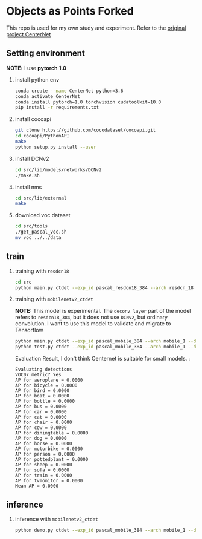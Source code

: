 # Objects as Points Forked

This repo is used for my own study and experiment. Refer to the [original project CenterNet](https://github.com/xingyizhou/CenterNet)

## Setting environment

**NOTE:** I use **pytorch 1.0**

1.  install python env


    ```sh
    conda create --name CenterNet python=3.6
    conda activate CenterNet
    conda install pytorch=1.0 torchvision cudatoolkit=10.0
    pip install -r requirements.txt
    ```

2.  install cocoapi

    ```sh
    git clone https://github.com/cocodataset/cocoapi.git
    cd cocoapi/PythonAPI
    make
    python setup.py install --user
    ```

3.  install DCNv2

    ```sh
    cd src/lib/models/networks/DCNv2
    ./make.sh
    ```

4. install nms

    ```sh
    cd src/lib/external
    make
    ```

5.  download voc dataset

    ```sh
    cd src/tools
    ./get_pascal_voc.sh
    mv voc ../../data
    ```


## train 

1.  training with `resdcn18`

    ```sh
    cd src
    python main.py ctdet --exp_id pascal_resdcn18_384 --arch resdcn_18 --dataset pascal --num_epochs 70 --lr_step 45,60
    ```

2.  training with `mobilenetv2_ctdet` 

    **NOTE:** This model is experimental. The `deconv layer` part of the model refers to `resdcn18_384`, but it does not use `DCNv2`, but ordinary convolution. I want to use this model to validate and migrate to Tensorflow

    ```sh
    python main.py ctdet --exp_id pascal_mobile_384 --arch mobile_1 --dataset pascal --head_conv 256 --num_epochs 70 --lr_step 45,60
    python test.py ctdet --exp_id pascal_mobile_384 --arch mobile_1 --dataset pascal --resume
    ```
    
    Evaluation Result, I don't think Centernet is suitable for small models. :
    ```
    Evaluating detections
    VOC07 metric? Yes
    AP for aeroplane = 0.0000
    AP for bicycle = 0.0000
    AP for bird = 0.0000
    AP for boat = 0.0000
    AP for bottle = 0.0000
    AP for bus = 0.0000
    AP for car = 0.0000
    AP for cat = 0.0000
    AP for chair = 0.0000
    AP for cow = 0.0000
    AP for diningtable = 0.0000
    AP for dog = 0.0000
    AP for horse = 0.0000
    AP for motorbike = 0.0000
    AP for person = 0.0000
    AP for pottedplant = 0.0000
    AP for sheep = 0.0000
    AP for sofa = 0.0000
    AP for train = 0.0000
    AP for tvmonitor = 0.0000
    Mean AP = 0.0000
    ```
    
## inference

1.  inference with `mobilenetv2_ctdet`

    ```sh
    python demo.py ctdet --exp_id pascal_mobile_384 --arch mobile_1 --dataset pascal --head_conv 256 --demo ../images --load_model ../exp/ctdet/pascal_mobile_384/model_best.pth
    ```
    

